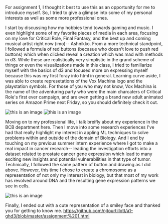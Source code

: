 For assignment 1, I thought it best to use this as an opportunity for me to introduce myself. So, I tried to give a glimpse into some of my personal interests as well as some more professional ones. 


I start by discussing how my hobbies tend towards gaming and music. I even highlight some of my favorite pieces of media in each area, focusing on my love for Critical Role, Final Fantasy, and the best up and coming musical artist right now (imo)-- Ashnikko. From a more technical standpoint, I followed a formula of red buttons (becasue who doesn't love to push red buttons) which when clicked reveal a creation which was mad with methods in d3. While these are realistically very simplistic in the grand scheme of things or even the visualizations made in this class, I tried to familiarize myself with the basics of d3 and focused more on expressing myself because this was my first foray into html in general. Learning curve aside, I was able to create represetations of the Vox Machina logo and the playstation symbols. For those of you who may not know, Vox Machina is the name of the adventuring party who were the main charcaters of Critical Role's first ever campaign, and are even getting a brand new adult animated series on Amazon Prime next Friday, so you should definitely check it out.

![this is an image](https://github.com/njtourtillott/a1-ghd3/blob/master/Screen%20Shot%202022-01-21%20at%205.56.48%20PM.png)
![this is an image](https://github.com/njtourtillott/a1-ghd3/blob/master/Screen%20Shot%202022-01-21%20at%205.56.59%20PM.png)

Moving on to my professional life, I talk breifly about my experience in the BCB department here. Then I move into some research experiences I've had that really highlight my interest in appling ML techniques to solve problems within and outside of the domain of Biology. And I end by touching on my previous summer intern experience where I got to make a real impact in cancer research-- leading the investigation efforts into a dataset related to prostate cancer gene expression which lead to many exciting new insights and potential vulnerabilities in that type of tumor. Technically, I followed the same pattern of button and drawing as I did above. However, this time I chose to create a chromosome as a representation of not only my interest in biology, but that most of my work has revolved around DNA and the resulting gene expression patterns we see in cells.

![this is an image](https://github.com/njtourtillott/a1-ghd3/blob/master/Screen%20Shot%202022-01-21%20at%205.57.07%20PM.png)

Finally, I ended out with a cute representation of a smiley face and thanked you for getting to know me.
https://github.com/njtourtillott/a1-ghd3/blob/master/assignment%201.html
